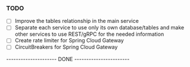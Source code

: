 ### TODO

- [ ] Improve the tables relationship in the main service
- [ ] Separate each service to use only its own database/tables and make other services to use REST/gRPC for the needed
  information
- [ ] Create rate limiter for Spring Cloud Gateway
- [ ] CircuitBreakers for Spring Cloud Gateway

--------------------- DONE -----------------------

